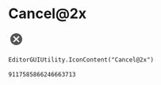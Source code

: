 # Cancel@2x
![](/img/Cancel@2x.png)

``` CSharp
EditorGUIUtility.IconContent("Cancel@2x")
```
```
9117585866246663713
```
